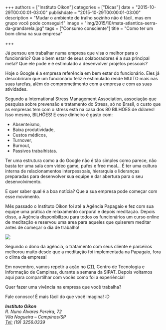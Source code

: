 +++
authors = ["Instituto Oikon"]
categories = ["Dicas"]
date = "2015-10-29T00:00:01-03:00"
publishdate = "2015-10-29T00:00:01-03:00"
description = "Mudar o ambiente de tralho sozinho não é fácil, mas em grupo você pode conseguir!"
image = "img/2015/10/mata-atlantica-serra-da-grandarela.jpg"
tags = ["Consumo consciente"]
title = "Como ter um bom clima na sua empresa"

+++



Já pensou em trabalhar numa empresa que visa o melhor para o funcionário? Que o bem estar de seus colaboradores é a sua principal meta? Que ele pode e é estimulado a desenvolver projetos pessoais?

Hoje o Google é a empresa referência em bem estar do funcionário. Eles já descobriram que um funcionário feliz e estimulado rende MUITO mais nas suas tarefas, além do comprometimento com a empresa e com as suas atividades.

Segundo a International Stress Management Association, associação que pesquisa sobre prevensão e tratamento do Stress, só no Brasil, o custo que as empresas tem com o stress está na casa dos 80 BILHÕES de dólares! Isso mesmo, BILHÕES! E esse dinheiro é gasto com:
- Absenteísmo,
- Baixa produtividade,
- Custos médicos,
- Turnover,
- Burnout,
- Passivos trabalhistas.

Ter uma estrutura como a do Google não é tão simples como parece, não basta ter uma sala com video game, pufes e free meal... É ter uma cultura interna de relacionamentos interpessoais, hierarquia e lideranças preparadas para desenvolver sua equipe e dar abertura para o seu desenvolvimento.

E quer saber qual é a boa notícia? Que a sua empresa pode começar com esse movimento.

Mês passado o Instituto Oikon foi até a Agência Papagaio e fez com sua equipe uma prática de relaxamento corporal e depois meditação. Depois disso, a Agência disponibilizou para todos os funcionários um curso online de meditação e reservou uma area para aqueles que quiserem meditar antes de começar o dia de trabalho!

![](https://s3-sa-east-1.amazonaws.com/blog.autoconexao.org.br/img/2015/10/meditacao-papagaio.jpg)

Segundo o dono da agência, o tratamento com seus cliente e parceiros melhorou muito desde que a meditação foi implementada na Papagaio, fora o clima da empresa!

Em novembro, vamos repetir a ação no [CTI](http://www.mcti.gov.br/cti), Centro de Tecnologia e Informação de Campinas, durante a semana da SIPAT. Depois voltamos aqui para compartilhar com vocês como foi a experiência!


Quer fazer uma vivência na empresa que você trabalha?


Fale conosco! É mais fácil do que você imagina! :D

<address>
  <strong>Instituto Oikon</strong><br>
  R. Nuno Álvares Pereira, 72<br>
  Vila Nogueira – Campinas/SP<br>
  <abbr title="Phone">Tel:</abbr> (19) 3256.0339
</address>

